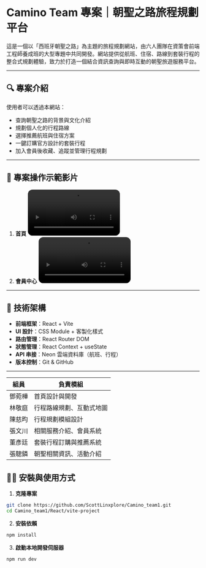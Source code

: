 # Camino Team 專案｜朝聖之路旅程規劃平台

這是一個以「西班牙朝聖之路」為主題的旅程規劃網站，由六人團隊在資策會前端工程師養成班的大型專題中共同開發。網站提供從航班、住宿、路線到套裝行程的整合式規劃體驗，致力於打造一個結合資訊查詢與即時互動的朝聖旅遊服務平台。

---

## 🔍 專案介紹

使用者可以透過本網站：

- 查詢朝聖之路的背景與文化介紹
- 規劃個人化的行程路線
- 選擇推薦航班與住宿方案
- 一鍵訂購官方設計的套裝行程
- 加入會員後收藏、追蹤並管理行程規劃
---
## 🎥 專案操作示範影片
1. **首頁**
<video src="https://github.com/user-attachments/assets/442bec37-449e-49f3-938c-4f61fd631e0f" controls width="50%" style="max-width: 720px; border-radius: 12px;"></video>
2. **會員中心**
<video src="https://github.com/user-attachments/assets/45a7370f-863e-4f80-a9b2-516ced1aca3f" controls width="50%" style="max-width: 720px; border-radius: 12px;"></video>



---

## 🚀 技術架構

- **前端框架**：React + Vite
- **UI 設計**：CSS Module + 客製化樣式
- **路由管理**：React Router DOM
- **狀態管理**：React Context + useState
- **API 串接**：Neon 雲端資料庫（航班、行程）
- **版本控制**：Git & GitHub

---

| 組員  | 負責模組         |
| --- | ------------ |
| 鄧菀樺 | 首頁設計與開發      |
| 林敬庭 | 行程路線規劃、互動式地圖 |
| 陳慈昀 | 行程規劃模組設計     |
| 張文川 | 相關服務介紹、會員系統  |
| 董彥廷 | 套裝行程訂購與推薦系統  |
| 張驄鏻 | 朝聖相關資訊、活動介紹  |


## 🧑‍💻 安裝與使用方式

1. **克隆專案**

```bash
git clone https://github.com/ScottLinxplore/Camino_team1.git
cd Camino_team1/React/vite-project
```
2. **安裝依賴**
```bash
npm install
```

3. **啟動本地開發伺服器**
```bash
npm run dev
```

